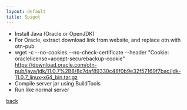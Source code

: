 ```yaml
---
layout: default
title: Spigot 
---
```


*   Install Java (Oracle or OpenJDK)
*   For Oracle, extract download link from website, and replace otn with otn-pub
*   wget -c --no-cookies --no-check-certificate --header "Cookie: oraclelicense=accept-securebackup-cookie" https://download.oracle.com/otn-pub/java/jdk/11.0.7%2B8/8c7daf89330c48f0b9e32f57169f7bac/jdk-11.0.7_linux-x64_bin.tar.gz
*   Compile server jar using BuildTools
*   Run like normal server

[back](../)
